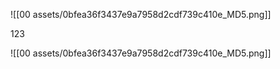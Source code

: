 ![[00 assets/0bfea36f3437e9a7958d2cdf739c410e_MD5.png]]

123

![[00 assets/0bfea36f3437e9a7958d2cdf739c410e_MD5.png]]